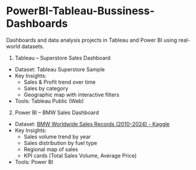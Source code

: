 # PowerBI-Tableau-Bussiness-Dashboards
Dashboards and data analysis projects in Tableau and Power BI using real-world datasets.


1. Tableau – Superstore Sales Dashboard
- Dataset: Tableau Superstore Sample
- Key Insights:
  - Sales & Profit trend over time
  - Sales by category
  - Geographic map with interactive filters
- Tools: Tableau Public (Web)

2. Power BI – BMW Sales Dashboard
- Dataset: [BMW Worldwide Sales Records (2010–2024) - Kaggle](https://www.kaggle.com/datasets/ahmadrazakashif/bmw-worldwide-sales-records-20102024?resource=download)
- Key Insights:
  - Sales volume trend by year
  - Sales distribution by fuel type
  - Regional map of sales
  - KPI cards (Total Sales Volume, Average Price)
- Tools: Power BI
